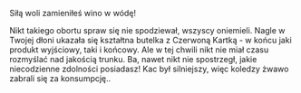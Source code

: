 Siłą woli zamieniłeś wino w wódę!

Nikt takiego obortu spraw się nie spodziewał, wszyscy oniemieli. Nagle w Twojej 
dłoni ukazała się kształtna butelka z Czerwoną Kartką - w końcu jaki produkt 
wyjściowy, taki i końcowy. Ale w tej chwili nikt nie miał czasu rozmyślać nad 
jakością trunku. Ba, nawet nikt nie spostrzegł, jakie niecodzienne zdolności 
posiadasz! Kac był silniejszy, więc koledzy żwawo zabrali się za konsumpcję..